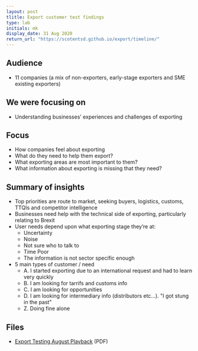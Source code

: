 ```yaml
---
layout: post
tlitle: Export customer test findings
type: lab
initials: mk
display_date: 31 Aug 2020
return_url: "https://scotentsd.github.io/export/timeline/"
---
```


## Audience
- 11 companies (a mix of non-exporters, early-stage exporters and SME existing exporters) 

## We were focusing on
- Understanding businesses’ experiences and challenges of exporting 

## Focus
- How companies feel about exporting 
- What do they need to help them export? 
- What exporting areas are most important to them? 
- What information about exporting is missing that they need?

## Summary of insights
- Top priorities are route to market, seeking buyers, logistics, customs, TTQIs and competitor intelligence
- Businesses need help with the technical side of exporting, particularly relating to Brexit
- User needs depend upon what exporting stage they’re at: 
   - Uncertainty
   - Noise
   - Not sure who to talk to
   - Time Poor
   - The information is not sector specific enough
- 5 main types of customer / need
   - A. I started exporting due to an international request and had to learn very quickly
   - B. I am looking for tarrifs and customs info
   - C. I am looking for opportunities
   - D. I am looking for intermediary info (distributors etc...). "I got stung in the past"
   - Z. Doing fine alone
   
   
## Files
- [Export Testing August Playback](/export/files/20200831_Export_Testing_Aug_2020.pdf) (PDF)
